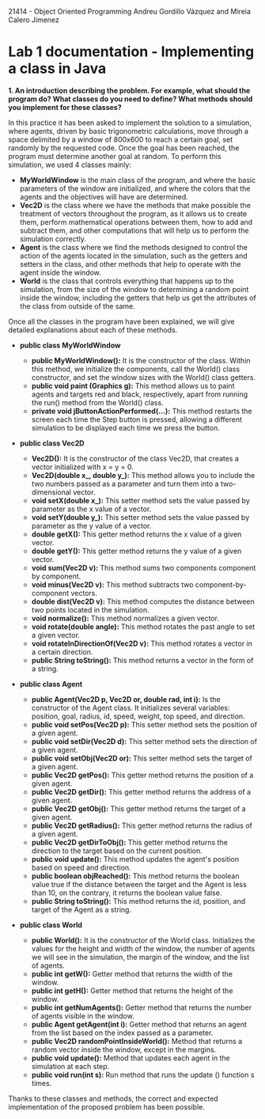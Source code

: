 21414 - Object Oriented Programming
Andreu Gordillo Vázquez and Mireia Calero Jimenez

# Lab 1 documentation - Implementing a class in Java

**1. An introduction describing the problem. For example, what should the program do? What classes do you need to define? What methods should you implement for these classes?**

In this practice it has been asked to implement the solution to a simulation, where agents, driven by basic trigonometric calculations, move through a space delimited by a window of 800x600 to reach a certain goal, set randomly by the requested code. Once the goal has been reached, the program must determine another goal at random.
To perform this simulation, we used 4 classes mainly:

- **MyWorldWindow** is the main class of the program, and where the basic parameters of the window are initialized, and where the colors that the agents and the objectives will have are determined.
- **Vec2D** is the class where we have the methods that make possible the treatment of vectors throughout the program, as it allows us to create them, perform mathematical operations between them, how to add and subtract them, and other computations that will help us to perform the simulation correctly.
- **Agent** is the class where we find the methods designed to control the action of the agents located in the simulation, such as the getters and setters in the class, and other methods that help to operate with the agent inside the window.
- **World** is the class that controls everything that happens up to the simulation, from the size of the window to determining a random point inside the window, including the getters that help us get the attributes of the class from outside of the same.

Once all the classes in the program have been explained, we will give detailed explanations about each of these methods.

- **public class MyWorldWindow**
  - **public MyWorldWindow():** It is the constructor of the class. Within this method, we initialize the components, call the World() class constructor, and set the window sizes with the World() class getters.
  - **public void paint (Graphics g):** This method allows us to paint agents and targets red and black, respectively, apart from running the run() method from the World() class.
  - **private void jButtonActionPerformed(...):** This method restarts the screen each time the Step button is pressed, allowing a different simulation to be displayed each time we press the button.

- **public class Vec2D**
  - **Vec2D():** It is the constructor of the class Vec2D, that creates a vector initialized with x = y = 0.
  - **Vec2D(double x_, double y_):** This method allows you to include the two numbers passed as a parameter and turn them into a two-dimensional vector.
  - **void setX(double x_):** This setter method sets the value passed by parameter as the x value of a vector.
  - **void setY(double y_):** This setter method sets the value passed by parameter as the y value of a vector.
  - **double getX():** This getter method returns the x value of a given vector.
  - **double getY():** This getter method returns the y value of a given vector.
  - **void sum(Vec2D v):** This method sums two components component by component.
  - **void minus(Vec2D v):** This method subtracts two component-by-component vectors.
  - **double dist(Vec2D v):** This method computes the distance between two points located in the simulation.
  - **void normalize():** This method normalizes a given vector.
  - **void rotate(double angle):** This method rotates the past angle to set a given vector.
  - **void rotateInDirectionOf(Vec2D v):** This method rotates a vector in a certain direction.
  - **public String toString():** This method returns a vector in the form of a string.

- **public class Agent**
  - **public Agent(Vec2D p, Vec2D or, double rad, int i):** Is the constructor of the Agent class. It initializes several variables: position, goal, radius, id, speed, weight, top speed, and direction.
  - **public void setPos(Vec2D p):** This setter method sets the position of a given agent.
  - **public void setDir(Vec2D d):** This setter method sets the direction of a given agent.
  - **public void setObj(Vec2D or):** This setter method sets the target of a given agent.
  - **public Vec2D getPos():** This getter method returns the position of a given agent.
  - **public Vec2D getDir():** This getter method returns the address of a given agent.
  - **public Vec2D getObj():** This getter method returns the target of a given agent.
  - **public Vec2D getRadius():** This getter method returns the radius of a given agent.
  - **public Vec2D getDirToObj():** This getter method returns the direction to the target based on the current position.
  - **public void update():** This method updates the agent's position based on speed and direction.
  - **public boolean objReached():** This method returns the boolean value true if the distance between the target and the Agent is less than 10, on the contrary, it returns the boolean value false.
  - **public String toString():** This method returns the id, position, and target of the Agent as a string.

- **public class World**
  - **public World():** It is the constructor of the World class. Initializes the values for the height and width of the window, the number of agents we will see in the simulation, the margin of the window, and the list of agents.
  - **public int getW():** Getter method that returns the width of the window.
  - **public int getH():** Getter method that returns the height of the window.
  - **public int getNumAgents():** Getter method that returns the number of agents visible in the window.
  - **public Agent getAgent(int i):** Getter method that returns an agent from the list based on the index passed as a parameter.
  - **public Vec2D randomPointInsideWorld():** Method that returns a random vector inside the window, except in the margins.
  - **public void update():** Method that updates each agent in the simulation at each step.
  - **public void run(int s):** Run method that runs the update () function s times.

Thanks to these classes and methods, the correct and expected implementation of the proposed problem has been possible.
